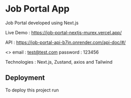 
# Job Portal App
Job Portal developed using Next.js

Live Demo : https://job-portal-nextjs-murex.vercel.app/

API : https://job-portal-api-b7jn.onrender.com/api-doc/#/

<<Test credentials>>
email : test@test.com 
password : 123456

Technologies : Next.js, Zustand, axios and Tailwind
## Deployment

To deploy this project run


